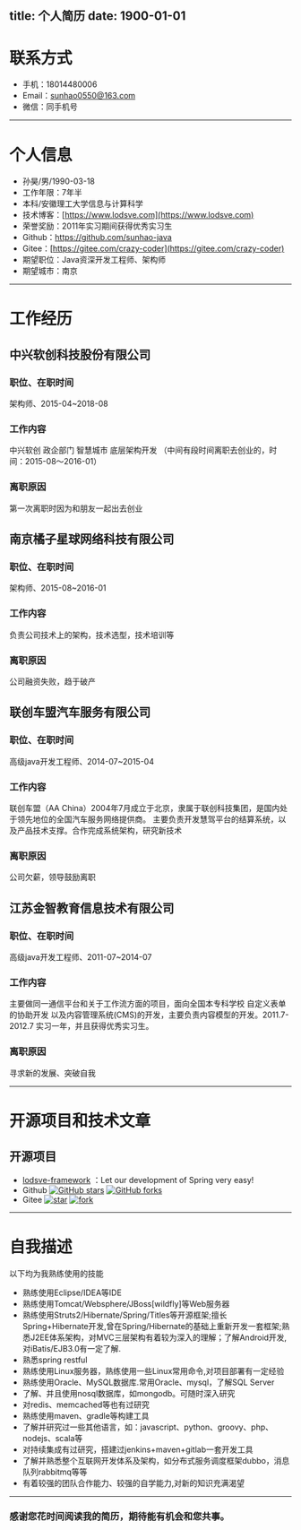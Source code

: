 title: 个人简历
date: 1900-01-01
---

<style>
    div.img-item {
        display: inherit;
    }
    
    br {
        display: none;
    }
</style>

# 联系方式

- 手机：18014480006
- Email：sunhao0550@163.com
- 微信：同手机号

---

# 个人信息

 - 孙昊/男/1990-03-18 
 - 工作年限：7年半
 - 本科/安徽理工大学信息与计算科学
 - 技术博客：[https://www.lodsve.com](https://www.lodsve.com) 
 - 荣誉奖励：2011年实习期间获得优秀实习生
 - Github：[https://github.com/sunhao-java ](https://github.com/sunhao-java)
 - Gitee：[https://gitee.com/crazy-coder](https://gitee.com/crazy-coder)
 - 期望职位：Java资深开发工程师、架构师
 - 期望城市：南京
 
---

# 工作经历

## 中兴软创科技股份有限公司

### 职位、在职时间
架构师、2015-04~2018-08

### 工作内容

中兴软创 政企部门 智慧城市 底层架构开发 （中间有段时间离职去创业的，时间：2015-08～2016-01）

### 离职原因
第一次离职时因为和朋友一起出去创业

## 南京橘子星球网络科技有限公司

### 职位、在职时间
架构师、2015-08~2016-01

### 工作内容

负责公司技术上的架构，技术选型，技术培训等

### 离职原因
公司融资失败，趋于破产

## 联创车盟汽车服务有限公司

### 职位、在职时间
高级java开发工程师、2014-07~2015-04

### 工作内容

联创车盟（AA China）2004年7月成立于北京，隶属于联创科技集团，是国内处于领先地位的全国汽车服务网络提供商。 
主要负责开发慧驾平台的结算系统，以及产品技术支撑。合作完成系统架构，研究新技术

### 离职原因
公司欠薪，领导鼓励离职

## 江苏金智教育信息技术有限公司

### 职位、在职时间
高级java开发工程师、2011-07~2014-07

### 工作内容

主要做同一通信平台和关于工作流方面的项目，面向全国本专科学校 
自定义表单的协助开发 
以及内容管理系统(CMS)的开发，主要负责内容模型的开发。2011.7-2012.7  实习一年，并且获得优秀实习生。

### 离职原因
寻求新的发展、突破自我

---

# 开源项目和技术文章

## 开源项目

- [lodsve-framework](https://github.com/lodsve/lodsve-framework) ：Let our development of Spring very easy! 
- Github
    [![GitHub stars](https://img.shields.io/github/stars/lodsve/lodsve-framework.svg)](https://github.com/lodsve/lodsve-framework/stargazers)
    [![GitHub forks](https://img.shields.io/github/forks/lodsve/lodsve-framework.svg)](https://github.com/lodsve/lodsve-framework/network)
- Gitee
    [![star](https://gitee.com/lodsve/lodsve-framework/badge/star.svg?theme=gray)](https://gitee.com/lodsve/lodsve-framework/stargazers)
    [![fork](https://gitee.com/lodsve/lodsve-framework/badge/fork.svg?theme=gray)](https://gitee.com/lodsve/lodsve-framework/members) 
    
---    
 
# 自我描述

以下均为我熟练使用的技能

- 熟练使用Eclipse/IDEA等IDE 
- 熟练使用Tomcat/Websphere/JBoss[wildfly]等Web服务器 
- 熟练使用Struts2/Hibernate/Spring/Titles等开源框架;擅长Spring+Hibernate开发,曾在Spring/Hibernate的基础上重新开发一套框架;熟悉J2EE体系架构，对MVC三层架构有着较为深入的理解；了解Android开发,对iBatis/EJB3.0有一定了解. 
- 熟悉spring restful 
- 熟练使用Linux服务器，熟练使用一些Linux常用命令,对项目部署有一定经验 
- 熟练使用Oracle、MySQL数据库.常用Oracle、mysql，了解SQL Server 
- 了解、并且使用nosql数据库，如mongodb。可随时深入研究 
- 对redis、memcached等也有过研究 
- 熟练使用maven、gradle等构建工具 
- 了解并研究过一些其他语言，如：javascript、python、groovy、php、nodejs、scala等 
- 对持续集成有过研究，搭建过jenkins+maven+gitlab一套开发工具 
- 了解并熟悉整个互联网开发体系及架构，如分布式服务调度框架dubbo，消息队列rabbitmq等等 
- 有着较强的团队合作能力、较强的自学能力,对新的知识充满渴望

---

### 感谢您花时间阅读我的简历，期待能有机会和您共事。

